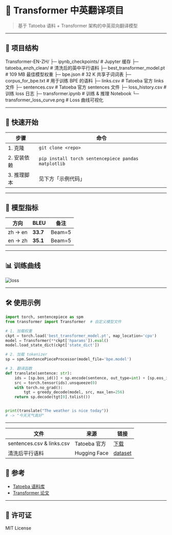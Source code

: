 # 🧠 Transformer 中英翻译项目  
> 基于 Tatoeba 语料 + Transformer 架构的中英双向翻译模型

---

## 📁 项目结构
Transformer-EN-ZH/
├─ ipynb_checkpoints/           # Jupyter 缓存
├─ tatoeba_enzh_clean/          # 清洗后的英中平行语料
├─ best_transformer_model.pt    # 109 MB 最佳模型权重
├─ bpe.json                     # 32 K 共享子词词表
├─ corpus_for_bpe.txt           # 用于训练 BPE 的语料
├─ links.csv                    # Tatoeba 官方 links 文件
├─ sentences.csv                # Tatoeba 官方 sentences 文件
├─ loss_history.csv             # 训练 loss 日志
├─ transformer.ipynb            # 训练 & 推理 Notebook
└─ transformer_loss_curve.png   # Loss 曲线可视化

---

## 🚀 快速开始
| 步骤 | 命令 |
|------|------|
| 1. 克隆 | `git clone <repo>` |
| 2. 安装依赖 | `pip install torch sentencepiece pandas matplotlib` |
| 3. 推理脚本 | 见下方「示例代码」 |

---

## 🎯 模型指标
| 方向 | BLEU | 备注 |
|------|------|------|
| zh → en | **33.7** | Beam=5 |
| en → zh | **35.1** | Beam=5 |

---

## 📊 训练曲线
![loss](d:\AI\TRANSFORMER\transformer_loss_curve.png)

---

## 🛠 使用示例
```python
import torch, sentencepiece as spm
from transformer import Transformer  # 自定义模型文件

# 1. 加载权重
ckpt = torch.load('best_transformer_model.pt', map_location='cpu')
model = Transformer(**ckpt['hparams']).eval()
model.load_state_dict(ckpt['state_dict'])

# 2. 加载 tokenizer
sp = spm.SentencePieceProcessor(model_file='bpe.model')

# 3. 翻译函数
def translate(sentence: str):
    ids = [sp.bos_id()] + sp.encode(sentence, out_type=int) + [sp.eos_id()]
    src = torch.tensor(ids).unsqueeze(0)
    with torch.no_grad():
        tgt = greedy_decode(model, src, max_len=256)
    return sp.decode(tgt[0].tolist())


print(translate("The weather is nice today"))
# -> "今天天气真好"
```

---

| 文件                        | 来源           | 链接                                                       |
| ------------------------- | ------------ | -------------------------------------------------------- |
| sentences.csv & links.csv | Tatoeba 官方   | [下载](https://downloads.tatoeba.org/exports/)             |
| 清洗后平行语料                   | Hugging Face | [dataset](https://huggingface.co/datasets/tatoeba/en-zh) |



## 🔗 参考
- [Tatoeba 语料库](https://tatoeba.org/)
- [Transformer 论文](https://arxiv.org/abs/1706.03762)

---

## 📝 许可证
MIT License



